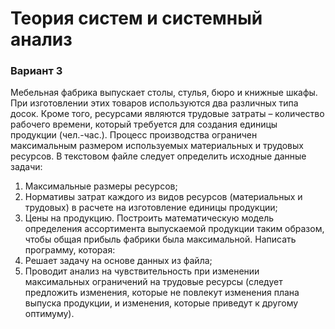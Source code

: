 # Теория систем и системный анализ  
### Вариант 3

Мебельная фабрика выпускает столы, стулья, бюро и книжные шкафы. При изготовлении этих товаров используются два различных типа досок. Кроме того, ресурсами являются трудовые затраты – количество рабочего времени, который требуется для создания единицы продукции (чел.-час.). Процесс производства ограничен максимальным размером используемых материальных и трудовых ресурсов.
В текстовом файле следует определить исходные данные задачи:
1) Максимальные размеры ресурсов;
2) Нормативы затрат каждого из видов ресурсов (материальных и трудовых) в расчете на изготовление единицы продукции;
3) Цены на продукцию.
Построить математическую модель определения ассортимента выпускаемой продукции таким образом, чтобы общая прибыль фабрики была максимальной.
Написать программу, которая:
1) Решает задачу на основе данных из файла;
2) Проводит анализ на чувствительность при изменении максимальных ограничений на трудовые ресурсы (следует предложить изменения, которые не повлекут изменения плана выпуска продукции, и изменения, которые приведут к другому оптимуму).
